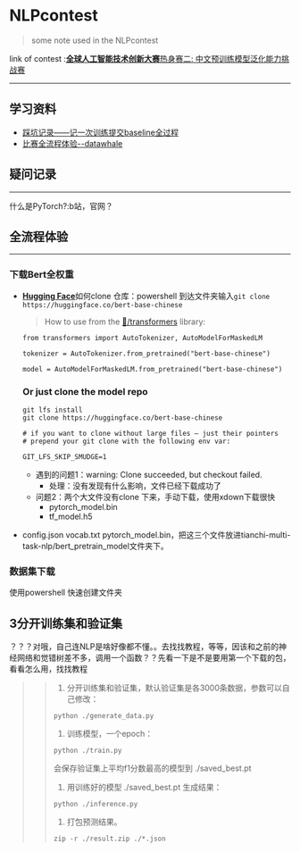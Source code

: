 # NLPcontest

> some note used in the NLPcontest

link of contest :[**全球人工智能技术创新大赛**热身赛二: 中文预训练模型泛化能力挑战赛](https://tianchi.aliyun.com/competition/entrance/531865/introduction)

---

## 学习资料

* [踩坑记录——记一次训练提交baseline全过程](https://blog.csdn.net/weixin_40807714/article/details/113856151)
* [比赛全流程体验--datawhale](https://github.com/finlay-liu/tianchi-multi-task-nlp/blob/main/README.md#%E6%AF%94%E8%B5%9B%E5%85%A8%E6%B5%81%E7%A8%8B%E4%BD%93%E9%AA%8C)

## 疑问记录

---

什么是PyTorch?:b站，官网？





## 全流程体验

---

### 下载Bert全权重

* [**Hugging Face**](https://huggingface.co/)如何clone 仓库：powershell 到达文件夹输入`git clone https://huggingface.co/bert-base-chinese`

  >How to use from the [🤗/transformers](https://github.com/huggingface/transformers) library:

  

  ```
  from transformers import AutoTokenizer, AutoModelForMaskedLM
  
  tokenizer = AutoTokenizer.from_pretrained("bert-base-chinese")
  
  model = AutoModelForMaskedLM.from_pretrained("bert-base-chinese")
  ```

  ### Or just clone the model repo

  ```
  git lfs install
  git clone https://huggingface.co/bert-base-chinese
  
  # if you want to clone without large files – just their pointers
  # prepend your git clone with the following env var:
  
  GIT_LFS_SKIP_SMUDGE=1
  ```
  * 遇到的问题1：warning: Clone succeeded, but checkout failed.
    * 处理：没有发现有什么影响，文件已经下载成功了
  * 问题2：两个大文件没有clone 下来，手动下载，使用xdown下载很快
    * pytorch_model.bin
    * tf_model.h5

* config.json vocab.txt pytorch_model.bin，把这三个文件放进tianchi-multi-task-nlp/bert_pretrain_model文件夹下。

### 数据集下载

使用powershell 快速创建文件夹

## 3分开训练集和验证集



？？？对哦，自己连NLP是啥好像都不懂。。去找找教程，等等，因该和之前的神经网络和觉错树差不多，调用一个函数？？先看一下是不是要用第一个下载的包，看看怎么用，找找教程

> >1. 分开训练集和验证集，默认验证集是各3000条数据，参数可以自己修改：
> >
> >```
> >python ./generate_data.py
> >```
> >
> >1. 训练模型，一个epoch：
> >
> >```
> >python ./train.py
> >```
> >
> >会保存验证集上平均f1分数最高的模型到 ./saved_best.pt
> >
> >1. 用训练好的模型 ./saved_best.pt 生成结果：
> >
> >```
> >python ./inference.py
> >```
> >
> >1. 打包预测结果。
> >
> >```
> >zip -r ./result.zip ./*.json
> >```